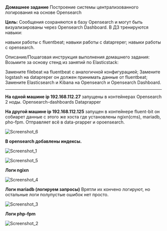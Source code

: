 **Домашнее задание**
Построение системы централизованного логирования на основе Opensearch

**Цель:**
Cообщения сохраняются в базу Opensearch и могут быть визуализированы через Opensearch Dashboard.
В ДЗ тренируются навыки:

навыки работы с fluentbeat;
навыки работы с datapreper;
навыки работы с opensearch.

Описание/Пошаговая инструкция выполнения домашнего задания:
Возьмите за основу стенд из занятий по Elasticstack:

Замените filebeat на fluentbeat с аналогичной конфигурацией;
Замените logstash на datapreper он должен принимать данные от fluentbeat;
Замените Elasticsearch и Kibana на Opensearch и Opensearch Dashboard.

____________________________________________________________________________________

**На одной машине ip 192.168.112.27** запущены в контейнерах 
Opensearch 2 ноды.
Opensearch-dashboards
Dataprapper

**На другой машине ip 192.168.112.125** запущен в контейнере
fluent-bit он собиарет данные c этого же хоста где установлены ngixn(cms), mariadb, pho-fpm. Отправляет всё в data-prapper и opoensearch.

![Screenshot_6](https://github.com/user-attachments/assets/4a1ad770-9d12-4551-a4f2-c9e9490617b5)

**В opensearch добавлены индексы.**

![Screenshot_1](https://github.com/user-attachments/assets/47463209-3cbb-448d-a5a6-d4fdadab8e72)


![Screenshot_5](https://github.com/user-attachments/assets/a333d1bd-fd3a-4310-a0ae-553741bcae6c)


**Логи ngixn**


![Screenshot_4](https://github.com/user-attachments/assets/8b6bc12b-8699-4283-858c-d1afc0ccc987)


**Логи mariadb (логируем запросы)** Врятли их кончено логируют, но остальные логи полупустые ошибок нет просто.

![Screenshot_3](https://github.com/user-attachments/assets/d19e70ae-ee2c-46bd-aef7-1edea5dde83e)



**Логи php-fpm**

![Screenshot_2](https://github.com/user-attachments/assets/3a4e981c-37bc-4e59-ad61-52a2b0bd76aa)

